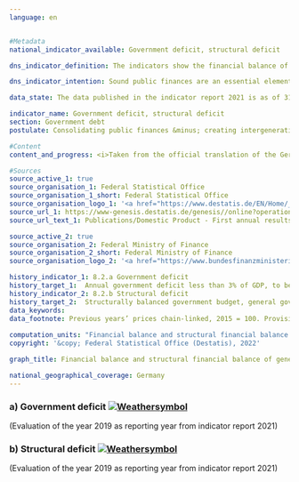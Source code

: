 ```yaml
---
language: en    


#Metadata    
national_indicator_available: Government deficit, structural deficit    

dns_indicator_definition: The indicators show the financial balance of general government (deficit or surplus) and the structural financial balance as a percentage of gross domestic product (GDP) at current prices. The public financial balance is calculated as government revenue minus government expenditure, measured on a national accounts basis. The annual structural balance refers to the part of the financial balance that is not attributable to cyclical fluctuations and temporary effects.    

dns_indicator_intention: Sound public finances are an essential element of a sustainable fiscal policy. A policy that relies too heavily on borrowing to fund current public expenditure and then passes this debt on to future generations is simply not sustainable.<br><br>According to the convergence criteria for the European Union, known as the Maastricht criteria, the annual government deficit should be less than 3% of GDP. The structural deficit must not exceed 0.5% of GDP. These are the stipulations of the European Stability and Growth Pact. The guiding principle of the structurally balanced budget has also been enshrined in Germany’s Basic Law since 2009 (Article 109, referred to as the debt brake).    

data_state: The data published in the indicator report 2021 is as of 31.12.2020. The data shown on the DNS-Online-Platform is updated regularly, so that more current data may be available online than published in the indicator report 2021.    

indicator_name: Government deficit, structural deficit    
section: Government debt    
postulate: Consolidating public finances &minus; creating intergenerational equity    

#Content    
content_and_progress: <i>Taken from the official translation of the German Sustainable Development Strategy</i><br><br>The method used to calculate GDP and the financial balance of general government is laid down in the European System of National and Regional Accounts (ESA) and is applied by the Federal Statistical Office. The structural financial balance, on the other hand, is determined by the Federal Ministry of Finance. The calculation of government net borrowing takes into account the finances of the public authorities, that is to say the Federal Government, the Länder and local government, and the finances of the social insurance system.<br><br>In contrast to the previous indicator report, the national accounts calculations were reviewed and revised in 2019 as part of their periodic major revision, and the reference year was changed to 2015. As a result, nominal GDP figures are slightly lower on average than they were before the major revision of 2019. The overall economic picture, however, has remained largely unchanged.<br><br>In 2012, the Government achieved an overall surplus of EUR 0.3 billion, which was the first positive balance since the financial and economic crisis of 2008/2009. In 2019, the financial surplus amounted to EUR 52.5 billion and 1.5% of GDP (preliminary data). The federal surplus came to EUR 22.7 billion. At the same time, Länder yet again recorded an aggregate surplus (EUR 16.4 billion). The balances for local government (EUR 5.1 billion) and the social insurance fund (EUR 8.7 billion) were also positive. The national budget in 2019 showed a structural surplus of 0.6% of GDP (preliminary data). This meant that the EU convergence criteria for both the government deficit and the structural deficit had been met ever since 2012.<br><br>Given the economic repercussions of the COVID-19 pandemic and the government support measures, however, bodies such as the German Council of Economic Experts are already forecasting a negative financial balance in the forthcoming accounts for the 2020 and 2021 reporting years. This development has not yet been factored into the current status calculation and so has had no bearing on the displayed weather symbol. A valid assessment will not be possible until the figures for 2020 have been presented.<br><br>Over the entire period from 1991 to 2019 the growth of government revenue (134.7%) exceeded that of GDP (117.5%) at current prices as well as expenditure growth (111.4%). Government revenue as a proportion of GDP therefore increased from 43.3% to 46.7%.<br><br>The largest item on the expenditure side of the national accounts is monetary social benefits. These rose by 131.5% from 1991 to 2019, thus exceeding the GDP growth rate of 117.5%. Around 70% of monetary social benefits fall under the heading of social insurance, primarily in the form of pensions and unemployment benefits. As a proportion of GDP, monetary social benefits fell from 18.5% in 2003 to 15.8% in 2019, which is chiefly due to a steep decline in payments from the unemployment insurance fund. These payments fell by about EUR 22.6 billion between 2003 and 2019 as a result of the Hartz welfare legislation and an upturn in the job market.    

#Sources    
source_active_1: true
source_organisation_1: Federal Statistical Office
source_organisation_1_short: Federal Statistical Office
source_organisation_logo_1: '<a href="https://www.destatis.de/EN/Home/_node.html"><img src="https://g205sdgs.github.io/sdg-indicators/public/LogosEn/destatis.png" alt=" Federal Statistical Office" title="Click here to visit the homepage of the organization" style="border: transparent"/></a>'
source_url_1: https://www-genesis.destatis.de/genesis//online?operation=table&code=81000-0031&bypass=true&levelindex=1&levelid=1660802268437&language=en                        
source_url_text_1: Publications/Domestic Product - First annual results                        

source_active_2: true
source_organisation_2: Federal Ministry of Finance
source_organisation_2_short: Federal Ministry of Finance
source_organisation_logo_2: '<a href="https://www.bundesfinanzministerium.de/Web/EN/Home/home.html"><img src="https://g205sdgs.github.io/sdg-indicators/public/LogosEn/bmf.png" alt=" Federal Ministry of Finance" title="Click here to visit the homepage of the organization" style="border: transparent"/></a>'    

history_indicator_1: 8.2.a Government deficit                    
history_target_1:  Annual government deficit less than 3% of GDP, to be maintained until 2030
history_indicator_2: 8.2.b Structural deficit                    
history_target_2:  Structurally balanced government budget, general government structural deficit must not exceed 0.5% of GDP, to be maintained until 2030    
data_keywords:    
data_footnote: Previous years’ prices chain-linked, 2015 = 100. Provisional data for 2019 to 2021.    
    
computation_units: "Financial balance and structural financial balance: Share of GDP (current prices), in&nbsp;%; gross domestic product (price-adjusted): Year-on-year change, in&nbsp;%"    
copyright: '&copy; Federal Statistical Office (Destatis), 2022'    

graph_title: Financial balance and structural financial balance of general government    

national_geographical_coverage: Germany    
---    
```

<div>
  <div class="my-header">
    <h3>a) Government deficit
      <a href="https://sustainabledevelopment-deutschland.github.io/en/status/"><img src="https://g205sdgs.github.io/sdg-indicators/public/Wettersymbole/Sonne.png" title="The indicator is 'on track' and is expected to meet or is already meeting the target if development continues." alt="Weathersymbol" />
      </a>
    </h3>
  </div>
  <div class="my-header-note">
    <span> (Evaluation of the year 2019 as reporting year from indicator report 2021)</span>
  </div>
</div>
<div>
  <div class="my-header">
    <h3>b) Structural deficit
      <a href="https://sustainabledevelopment-deutschland.github.io/en/status/"><img src="https://g205sdgs.github.io/sdg-indicators/public/Wettersymbole/Leicht bewölkt.png" title="The indicator is 'on track', but the trend must improve or the target will not be met." alt="Weathersymbol" />
      </a>
    </h3>
  </div>
  <div class="my-header-note">
    <span> (Evaluation of the year 2019 as reporting year from indicator report 2021)</span>
  </div>
</div>